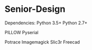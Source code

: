 # Senior-Design

Dependencies:
Python 3.5+
Python 2.7+

PILLOW
Pyserial

Potrace
Imagemagick
Slic3r
Freecad
